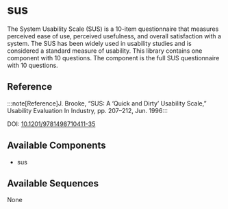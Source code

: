 
# sus



The System Usability Scale (SUS) is a 10-item questionnaire that measures perceived ease of use, perceived usefulness, and overall satisfaction with a system. The SUS has been widely used in usability studies and is considered a standard measure of usability. This library contains one component with 10 questions. The component is the full SUS questionnaire with 10 questions.

## Reference

:::note[Reference]J. Brooke, “SUS: A ‘Quick and Dirty’ Usability Scale,” Usability Evaluation In Industry, pp. 207–212, Jun. 1996:::

DOI: [10.1201/9781498710411-35](https://doi.org/10.1201/9781498710411-35)



## Available Components

- sus

## Available Sequences

None
